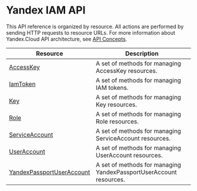 # Yandex IAM API
This API reference is organized by resource. All actions are performed by sending HTTP requests to resource URLs. For more information about Yandex.Cloud API architecture, see [API Concepts](/docs/api-design-guide/).

Resource | Description
--- | ---
[AccessKey](AccessKey/index.md) | A set of methods for managing AccessKey resources.
[IamToken](IamToken/index.md) | A set of methods for managing IAM tokens.
[Key](Key/index.md) | A set of methods for managing Key resources.
[Role](Role/index.md) | A set of methods for managing Role resources.
[ServiceAccount](ServiceAccount/index.md) | A set of methods for managing ServiceAccount resources.
[UserAccount](UserAccount/index.md) | A set of methods for managing UserAccount resources.
[YandexPassportUserAccount](YandexPassportUserAccount/index.md) | A set of methods for managing YandexPassportUserAccount resources.